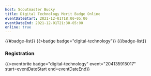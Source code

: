 ```yaml
---
host: Scoutmaster Bucky
title: Digital Technology Merit Badge Online
eventDateStart: 2021-12-01T18:00-05:00
eventDateEnd: 2021-12-01T21:30-05:00
online: true
---
```


{{#badge-list}}
{{>badge badge="digital-technology"}}
{{/badge-list}}

### Registration

{{>eventbrite badge="digital-technology" event="204135915017" start=eventDateStart end=eventDateEnd}}

